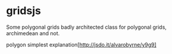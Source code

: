 # gridsjs
Some polygonal grids badly architected class for polygonal grids, archimedean and not.

polygon simplest explanation[http://jsdo.it/alvarobyrne/y9g9]
